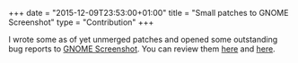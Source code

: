 +++
date = "2015-12-09T23:53:00+01:00"
title = "Small patches to GNOME Screenshot"
type = "Contribution"
+++

I wrote some as of yet unmerged patches and opened some outstanding bug reports
to [GNOME Screenshot](https://en.wikipedia.org/wiki/GNOME_Screenshot). You can
review them [here](https://bugzilla.gnome.org/show_bug.cgi?id=748449) and
[here](https://bugzilla.gnome.org/show_bug.cgi?id=759265).
